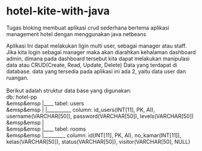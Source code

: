 # hotel-kite-with-java
Tugas bloking membuat aplikasi crud sederhana bertema aplikasi management hotel dengan menggunakan java netbeans

Aplikasi Ini dapat melakukan ligin multi user, sebagai manager atau staff. Jika kita login sebagai manager maka akan diarahkan kehalaman dashboard admin, dimana pada dashboard tersebut kita dapat melakukan manipulasi data atau CRUD(Create, Read, Update, Delete) Data yang terdapat di database. data yang tersedia pada aplikasi ini ada 2, yaitu data user dan ruangan.
<br>
<br>
Berikut adalah struktur data base yang digunakan:
<br>
db: hotel-pp
       <br>&emsp&emsp |____ tabel: users
      <br>&emsp&emsp  |           |__________ column: id_users(INT[11], PK, AI), username(VARCHAR[50]), password(VARCHAR[50]), levels(VARCHAR[50])
      <br> &emsp&emsp |
      <br> &emsp&emsp |____ tabel: rooms
      <br> &emsp&emsp              |_________ column: id(INT[11], PK, AI), no_kamar(INT[11]), kelas(VARCHAR[50]), status(VARCHAR[50]), visitor(VARCHAR[50], NULL)
